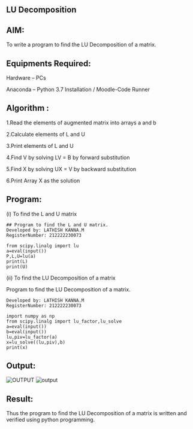 ## LU Decomposition
## AIM:
To write a program to find the LU Decomposition of a matrix.
## Equipments Required:
Hardware – PCs

Anaconda – Python 3.7 Installation / Moodle-Code Runner
## Algorithm :
1.Read the elements of augmented matrix into arrays a and b

2.Calculate elements of L and U

3.Print elements of L and U

4.Find V by solving LV = B by forward substitution

5.Find X by solving UX = V by backward substitution

6.Print Array X as the solution
## Program:
(i) To find the L and U matrix
```
## Program to find the L and U matrix.
Developed by: LATHISH KANNA.M
RegisterNumber: 212222230073

from scipy.linalg import lu
a=eval(input())
P,L,U=lu(a)
print(L)
print(U)
```
(ii) To find the LU Decomposition of a matrix

Program to find the LU Decomposition of a matrix.
```
Developed by: LATHISH KANNA.M
RegisterNumber: 212222230073

import numpy as np
from scipy.linalg import lu_factor,lu_solve
a=eval(input())
b=eval(input())
lu,piv=lu_factor(a)
x=lu_solve((lu,piv),b)
print(x)
```
## Output:
![OUTPUT](./output4.png)
![output](./output.png)

## Result:
Thus the program to find the LU Decomposition of a matrix is written and verified using python programming.

